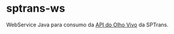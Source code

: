 # sptrans-ws
WebService Java para consumo da <a href="https://www.sptrans.com.br/desenvolvedores/api-do-olho-vivo-guia-de-referencia/documentacao-api/">API do Olho Vivo</a> da SPTrans.